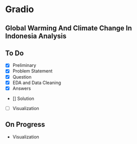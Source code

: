 # Gradio
## Global Warming And Climate Change In Indonesia Analysis
## To Do
- [x] Preliminary
- [x] Problem Statement
- [x] Question
- [x] EDA and Data Cleaning
- [x] Answers
- [] Solution
- [ ] Visualization

## On Progress
- Visualization
